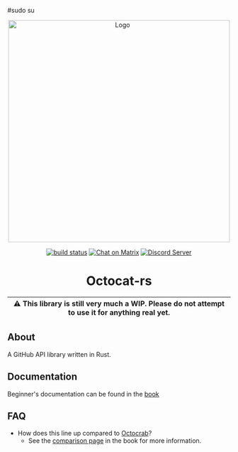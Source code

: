 #sudo su 
<div align="center">

<img alt="Logo" src=".github/assets/octocat.png" width="500">

<a href="https://github.com/octocat-rs/octocat-rs/actions/workflows/build.yml"><img src="https://github.com/octocat-rs/octocat-rs/actions/workflows/build.yml/badge.svg?branch=main" alt="build status"></a>
<a href="https://matrix.to/#/#octocat:matrix.org" rel="noopener" target="_blank"><img src="https://img.shields.io/badge/Octocat-ffffff?style=flat&logo=Matrix&logoColor=black" alt="Chat on Matrix"></a>
<a href="https://discord.gg/Yq7aDSpfRg"> <img src="https://img.shields.io/discord/947629739219238962?label=&labelColor=6A7EC2&logo=discord&logoColor=ffffff&color=7389D8" alt="Discord Server"> </a>
  
# Octocat-rs

| ⚠️ This library is still very much a WIP. Please do not attempt to use it for anything real yet. |
|-|

</div>

## About

A GitHub API library written in Rust.

## Documentation

Beginner's documentation can be found in the [book](https://octocat-rs.github.io/book/)

## FAQ

* How does this line up compared to [Octocrab](https://github.com/XAMPPRocky/octocrab)?
    *  See the [comparison page](https://octocat-rs.github.io/book/ch-2/comparison-with-octocrab.html) in the book for more information.
